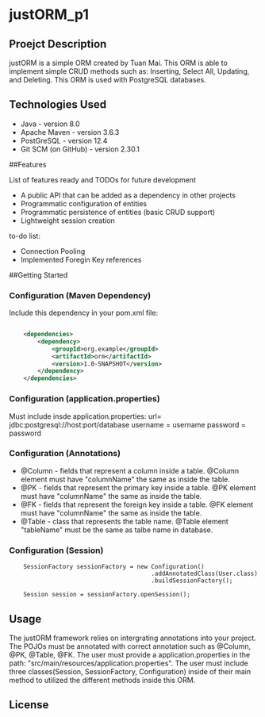 # justORM_p1

## Proejct Description
justORM is a simple ORM created by Tuan Mai. This ORM is able to implement simple CRUD methods such as:
Inserting, Select All, Updating, and Deleting. This ORM is used with PostgreSQL databases.

## Technologies Used
* Java - version 8.0
* Apache Maven - version 3.6.3
* PostGreSQL - version 12.4
* Git SCM (on GitHub) - version 2.30.1

##Features

List of features ready and TODOs for future development
* A public API that can be added as a dependency in other projects
* Programmatic configuration of entities
* Programmatic persistence of entities (basic CRUD support)
* Lightweight session creation

to-do list:
* Connection Pooling
* Implemented Foregin Key references

##Getting Started

### Configuration (Maven Dependency)

Include this dependency in your pom.xml file:

```xml

    <dependencies>
        <dependency>
            <groupId>org.example</groupId>
            <artifactId>orm</artifactId>
            <version>1.0-SNAPSHOT</version>
        </dependency>
    </dependencies>

```

### Configuration (application.properties)

Must include insde application.properties:
  url= jdbc:postgresql://host:port/database
  username = username 
  password = password 
  
### Configuration (Annotations)
  
  * @Column - fields that represent a column inside a table. @Column element 
     must have "columnName" the same as inside the table.
  * @PK - fields that represent the primary key inside a table. @PK element 
     must have "columnName" the same as inside the table.
  * @FK - fields that represent the foreign key inside a table. @FK element 
     must have "columnName" the same as inside the table.
  * @Table - class that represents the table name. @Table element "tableName" 
     must be the same as talbe name in database.
     
### Configuration (Session)

        SessionFactory sessionFactory = new Configuration()
                                            .addAnnotatedClass(User.class)
                                            .buildSessionFactory();

        Session session = sessionFactory.openSession();

## Usage

The justORM framework relies on intergrating annotations into your project. The POJOs must be annotated with correct
annotation such as @Column, @PK, @Table, @FK. The user must provide a application.properties in the path: 
"src/main/resources/application.properties". The user must include three classes(Session, SessionFactory, Configuration)
inside of their main method to utilized the different methods inside this ORM. 

## License
